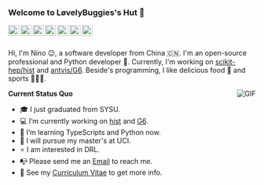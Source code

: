 ### Welcome to LøvelyBuggies's Hut 👋

<a href="ninomyemail@gmail.com">
  <img align="left" alt="'Gmail" width="22px" src="https://cdn.jsdelivr.net/npm/simple-icons@3.1.0/icons/gmail.svg" />
</a>
<a href="https://leetcode.com/lovelybuggies/">
  <img align="left" alt="LeetCode" width="22px" src="https://cdn.jsdelivr.net/npm/simple-icons@3.1.0/icons/leetcode.svg" />
</a>
<a href="https://www.kaggle.com/ninolau">
  <img align="left" alt="Kaggle" width="22px" src="https://cdn.jsdelivr.net/npm/simple-icons@3.1.0/icons/kaggle.svg" />
</a>
<a href="https://stackoverflow.com/users/13016027/nino-lau">
  <img align="left" alt="StackOverflow" width="22px" src="https://cdn.jsdelivr.net/npm/simple-icons@3.1.0/icons/stackoverflow.svg" />
</a>
<a href="https://auth.geeksforgeeks.org/user/ninomyemail/">
  <img align="left" alt="GeeksforGeeks" width="22px" src="https://cdn.jsdelivr.net/npm/simple-icons@3.1.0/icons/geeksforgeeks.svg" />
</a>
<a href="https://www.youtube.com/channel/UCsSdKrx-hpoCySh8emxrPaA?view_as=subscriber">
  <img align="left" alt="YouTube" width="22px" src="https://cdn.jsdelivr.net/npm/simple-icons@3.1.0/icons/youtube.svg" />
</a>
<a href="https://www.linkedin.com/in/%E7%A1%95-%E5%88%98-073728144/">
  <img align="left" alt="LinkedIn" width="22px" src="https://cdn.jsdelivr.net/npm/simple-icons@3.1.0/icons/linkedin.svg" />
</a>

<br/>
<br/>

Hi, I'm Nino 😉, a software developer from China 🇨🇳. I'm an open-source professional and Python developer 🐍. Currently, I'm working on [scikit-hep/hist](https://github.com/scikit-hep/hist) and [antvis/G6](https://github.com/antvis/G6). Beside's programming, I like delicious food 🥗 and sports 🏋🏼‍♂️.

  <img align="right" alt="GIF" src="https://media.giphy.com/media/iIqmM5tTjmpOB9mpbn/giphy.gif" />

**Current Status Quo**

- 🎓 I just graduated from SYSU.
- 💻 I’m currently working on [hist](https://github.com/scikit-hep/hist) and [G6](https://github.com/antvis/G6).
- 🌱 I’m learning TypeScripts and Python now.
- 💼 I will pursue my master's at UCI.
- ⭐️ I am interested in DRL.
- 📭 Please send me an [Email](ninomyemail@gmail.com) to reach me.
- 👀 See my [Curriculum Vitae](https://drive.google.com/file/d/1mr_yoVcBn6QolFWAOXSJzxQYvO7ShjNu/view?ths=true) to get more info.

<!--![LovelyBuggies's GitHub Stats](https://github-readme-stats.vercel.app/api?username=lovelybuggies&show_icons=true&hide_border=false&text_color=333333)-->
